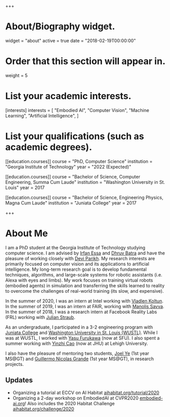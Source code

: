 +++
# About/Biography widget.
widget = "about"
active = true
date = "2018-02-19T00:00:00"

# Order that this section will appear in.
weight = 5

# List your academic interests.
[interests]
  interests = [
    "Embodied AI",
    "Computer Vision",
    "Machine Learning",
    "Artificial Intelligence",
  ]

# List your qualifications (such as academic degrees).

[[education.courses]]
  course = "PhD, Computer Science"
  institution = "Georgia Institute of Technology"
  year = "2022 (Expected)"

[[education.courses]]
  course = "Bachelor of Science, Computer Engineering, Summa Cum Laude"
  institution = "Washington University in St. Louis"
  year = 2017

[[education.courses]]
  course = "Bachelor of Science, Engineering Physics, Magna Cum Laude"
  institution = "Juniata College"
  year = 2017


+++

# About Me

I am a PhD student at the Georgia Institute of Technology studying computer science. I am advised by
[Irfan Essa][IS] and [Dhruv Batra][DB] and have the
pleasure of working closely with
[Devi Parikh][DP].  My research interests are
primarily focused on computer vision and its applications to artificial intelligence.
My long-term research goal is to develop fundamental techniques, algorithms, 
and large-scale systems for robotic assistants (i.e. Alexa with eyes and limbs).
My work focuses on training virtual robots (embodied agents) in simulation and transferring the skills learned to reality
to overcome the challenges of real-world training (its slow, and expensive).


In the summer of 2020, I was an intern at Intel working with [Vladlen Koltun][VK].
In the summer of 2019, I was an
intern at FAIR, working with [Manolis Savva][MS].
In the summer of 2018, I was a research intern at Facebook Reality Labs (FRL) working with
[Julian Straub][JS].

As an undergraduate, I participated in a 3-2 engineering program with [Juniata College][JC]
and [Washington University in St. Louis (WUSTL)][WUSTL].
While I was at WUSTL, I
worked with [Yasu Furukawa][YF] (now at SFU).  I also spent a summer
working with [Yinzhi Cao][YC] (now at JHU)
at Lehigh University.


I also have the pleasure of mentoring two students, [Joel Ye][JY] (1st year MS@GT) and [Guillermo Nicolas Grande][NG] (1st year MS@GT), in research projects.


## Updates

* Organizing a tutorial at ECCV on AI Habitat [aihabitat.org/tutorial/2020](https://aihabitat.org/tutorial/2020)
* Organizing a 2-day workshop on EmbodiedAI at CVPR2020 [embodied-ai.org](https://embodied-ai.org/)!  Also includes the 2020 Habitat Challenge [aihabitat.org/challenge/2020](https://aihabitat.org/challenge/2020)


[IS]: http://prof.irfanessa.com
[DB]: https://www.cc.gatech.edu/~dbatra/
[DP]: https://www.cc.gatech.edu/~parikh/
[JS]: http://people.csail.mit.edu/jstraub/
[JC]: https://www.juniata.edu
[JY]: https://joel99.github.io
[NG]: https://www.linkedin.com/in/guillermonicolasgrande/
[MS]: http://msavva.github.io
[VK]: http://vladlen.info
[WUSTL]: https://wustl.edu
[YF]: http://www.cs.sfu.ca/~furukawa/
[YC]: http://www.yinzhicao.org
